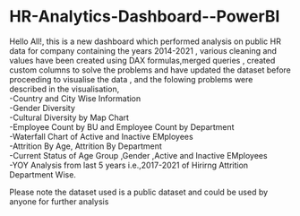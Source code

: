 # HR-Analytics-Dashboard--PowerBI

Hello All!, this is a new dashboard which performed analysis on public HR data for company containing the years 2014-2021 , various cleaning and values have been created using DAX formulas,merged queries , created custom columns to solve the problems  and have updated the dataset before proceeding to visualise the data , and the folowing problems were described in the visualisation,<br>
-Country and City Wise Information <br>
-Gender Diversity<br>
-Cultural Diversity by Map Chart<br>
-Employee Count by BU and Employee Count by Department<br>
-Waterfall Chart of Active and Inactive EMployees<br>
-Attrition By Age, Attrition By Department<br>
-Current Status of Age Group ,Gender ,Active and Inactive EMployees<br>
-YOY Analysis from last 5 years i.e.,2017-2021 of Hirirng Attrition Department Wise.

Please note the dataset used is a public dataset and could be used by anyone for further analysis 
